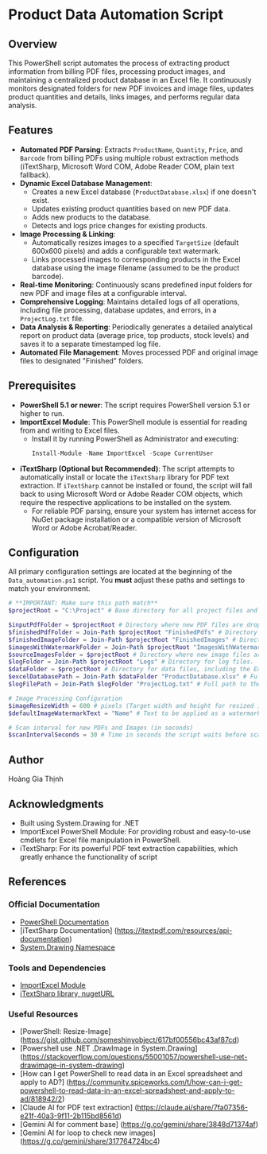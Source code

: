 # Product Data Automation Script

## Overview

This PowerShell script automates the process of extracting product information from billing PDF files, processing product images, and maintaining a centralized product database in an Excel file. It continuously monitors designated folders for new PDF invoices and image files, updates product quantities and details, links images, and performs regular data analysis.

## Features

- **Automated PDF Parsing**: Extracts `ProductName`, `Quantity`, `Price`, and `Barcode` from billing PDFs using multiple robust extraction methods (iTextSharp, Microsoft Word COM, Adobe Reader COM, plain text fallback).
- **Dynamic Excel Database Management**:
  - Creates a new Excel database (`ProductDatabase.xlsx`) if one doesn't exist.
  - Updates existing product quantities based on new PDF data.
  - Adds new products to the database.
  - Detects and logs price changes for existing products.
- **Image Processing & Linking**:
  - Automatically resizes images to a specified `TargetSize` (default 600x600 pixels) and adds a configurable text watermark.
  - Links processed images to corresponding products in the Excel database using the image filename (assumed to be the product barcode).
- **Real-time Monitoring**: Continuously scans predefined input folders for new PDF and image files at a configurable interval.
- **Comprehensive Logging**: Maintains detailed logs of all operations, including file processing, database updates, and errors, in a `ProjectLog.txt` file.
- **Data Analysis & Reporting**: Periodically generates a detailed analytical report on product data (average price, top products, stock levels) and saves it to a separate timestamped log file.
- **Automated File Management**: Moves processed PDF and original image files to designated "Finished" folders.

## Prerequisites

- **PowerShell 5.1 or newer**: The script requires PowerShell version 5.1 or higher to run.
- **ImportExcel Module**: This PowerShell module is essential for reading from and writing to Excel files.
  - Install it by running PowerShell as Administrator and executing:
    ```powershell
    Install-Module -Name ImportExcel -Scope CurrentUser
    ```
- **iTextSharp (Optional but Recommended)**: The script attempts to automatically install or locate the `iTextSharp` library for PDF text extraction. If `iTextSharp` cannot be installed or found, the script will fall back to using Microsoft Word or Adobe Reader COM objects, which require the respective applications to be installed on the system.
  - For reliable PDF parsing, ensure your system has internet access for NuGet package installation or a compatible version of Microsoft Word or Adobe Acrobat/Reader.

## Configuration

All primary configuration settings are located at the beginning of the `Data_automation.ps1` script. You **must** adjust these paths and settings to match your environment.

```powershell
# **IMPORTANT: Make sure this path match**
$projectRoot = "C:\Project" # Base directory for all project files and folders.

$inputPdfFolder = $projectRoot # Directory where new PDF files are dropped for processing.
$finishedPdfFolder = Join-Path $projectRoot "FinishedPdfs" # Directory where processed PDF files are moved.
$finishedImageFolder = Join-Path $projectRoot "FinishedImages" # Directory where original image files are moved after processing.
$imagesWithWatermarkFolder = Join-Path $projectRoot "ImagesWithWatermark" # Directory where watermarked and resized images are saved.
$sourceImagesFolder = $projectRoot # Directory where new image files are dropped for processing.
$logFolder = Join-Path $projectRoot "Logs" # Directory for log files.
$dataFolder = $projectRoot # Directory for data files, including the Excel database.
$excelDatabasePath = Join-Path $dataFolder "ProductDatabase.xlsx" # Full path to the Excel database file.
$logFilePath = Join-Path $logFolder "ProjectLog.txt" # Full path to the main log file.

# Image Processing Configuration
$imageResizeWidth = 600 # pixels (Target width and height for resized images)
$defaultImageWatermarkText = "Name" # Text to be applied as a watermark on processed images.

# Scan interval for new PDFs and Images (in seconds)
$scanIntervalSeconds = 30 # Time in seconds the script waits before scanning for new files again.
```

## Author

Hoàng Gia Thịnh

## Acknowledgments

- Built using System.Drawing for .NET
- ImportExcel PowerShell Module: For providing robust and easy-to-use cmdlets for Excel file manipulation in PowerShell.
- iTextSharp: For its powerful PDF text extraction capabilities, which greatly enhance the functionality of script

## References

### Official Documentation

- [PowerShell Documentation](https://docs.microsoft.com/en-us/powershell/)
- [iTextSharp Documentation] (https://itextpdf.com/resources/api-documentation)
- [System.Drawing Namespace](https://docs.microsoft.com/en-us/dotnet/api/system.drawing)

### Tools and Dependencies

- [ImportExcel Module](https://github.com/dfinke/ImportExcel)
- [iTextSharp library, nugetURL]("https://www.nuget.org/api/v2/package/iTextSharp/5.5.13.3")

### Useful Resources

- [PowerShell: Resize-Image] (https://gist.github.com/someshinyobject/617bf00556bc43af87cd)
- [Powershell use .NET .DrawImage in System.Drawing] (https://stackoverflow.com/questions/55001057/powershell-use-net-drawimage-in-system-drawing)
- [How can I get PowerShell to read data in an Excel spreadsheet and apply to AD?] (https://community.spiceworks.com/t/how-can-i-get-powershell-to-read-data-in-an-excel-spreadsheet-and-apply-to-ad/818942/2)
- [Claude AI for PDF text extraction] (https://claude.ai/share/7fa07356-e21f-40a3-9f11-2b115bd8561d)
- [Gemini AI for comment base] (https://g.co/gemini/share/3848d71374af)
- [Gemini AI for loop to check new images] (https://g.co/gemini/share/317764724bc4)
